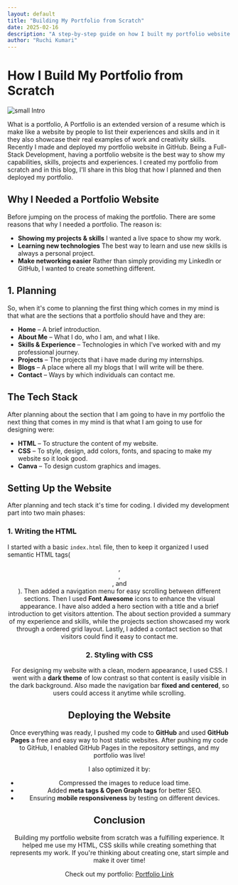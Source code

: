 ```yaml
---
layout: default
title: "Building My Portfolio from Scratch"
date: 2025-02-16
description: "A step-by-step guide on how I built my portfolio website from scratch using HTML, CSS, and GitHub Pages."
author: "Ruchi Kumari"
---
```


# How I Build My Portfolio from Scratch

<img src="/blogs/images/portfolio.jpg" alt="small Intro">

What is a portfolio, A Portfolio is an extended version of a resume which is make like a website by people to list their experiences and skills and in it they also showcase their real examples of work and creativity skills. Recently I made and deployed my portfolio website in GitHub. Being a Full-Stack Development, having a portfolio website is the best way to show my capabilities, skills, projects and experiences. I created my portfolio from scratch and in this blog, I'll share in this blog that how I planned and then deployed my portfolio.

## Why I Needed a Portfolio Website

Before jumping on the process of making the portfolio. There are some reasons that why I needed a portfolio. The reason is:

- **Showing my projects & skills** I wanted a live space to show my work.
- **Learning new technologies** The best way to learn and use new skills is always a personal project.
- **Make networking easier** Rather than simply providing my LinkedIn or GitHub, I wanted to create something different.

## 1. Planning

So, when it's come to planning the first thing which comes in my mind is that what are the sections that a portfolio should have and they are:

- **Home** – A brief introduction.
- **About Me** – What I do, who I am, and what I like.
- **Skills & Experience** – Technologies in which I’ve worked with and my professional journey.
- **Projects** – The projects that i have made during my internships.
- **Blogs** – A place where all my blogs that I will write will be there.
- **Contact** – Ways by which individuals can contact me.

## The Tech Stack

After planning about the section that I am going to have in my portfolio the next thing that comes in my mind is that what I am going to use for designing were:

- **HTML** – To structure the content of my website.
- **CSS** – To style, design, add colors, fonts, and spacing to make my website so it look good.
- **Canva** – To design custom graphics and images.

## Setting Up the Website

After planning and tech stack it's time for coding. I divided my development part into two main phases:

### 1. Writing the HTML

I started with a basic `index.html` file, then to keep it organized I used semantic HTML tags(<header>, <nav>, <section>, and <footer>). Then added a navigation menu for easy scrolling between different sections. Then I used **Font Awesome** icons to enhance the visual appearance. I have also added a hero section with a title and a brief introduction to get visitors attention. The about section provided a summary of my experience and skills, while the projects section showcased my work through a ordered grid layout. Lastly, I added a contact section so that visitors could find it easy to contact me.

### 2. Styling with CSS

For designing my website with a clean, modern appearance, I used CSS. I went with a **dark theme** of low contrast so that content is easily visible in the dark background. Also made the navigation bar **fixed and centered**, so users could access it anytime while scrolling.

## Deploying the Website

Once everything was ready, I pushed my code to **GitHub** and used **GitHub Pages** a free and easy way to host static websites. After pushing my code to GitHub, I enabled GitHub Pages in the repository settings, and my portfolio was live!

I also optimized it by:

- Compressed the images to reduce load time.
- Added **meta tags & Open Graph tags** for better SEO.
- Ensuring **mobile responsiveness** by testing on different devices.

## Conclusion

Building my portfolio website from scratch was a fulfilling experience. It helped me use my HTML, CSS skills while creating something that represents my work. If you're thinking about creating one, start simple and make it over time!

Check out my portfolio: [Portfolio Link](https://ruchiikr.github.io)
